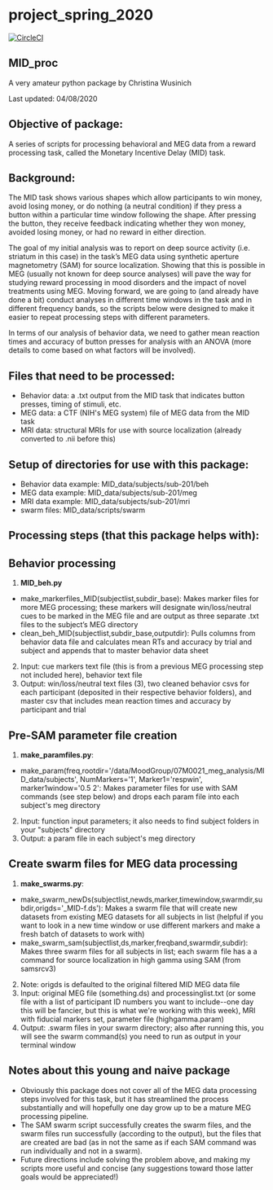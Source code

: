 # project_spring_2020

[![CircleCI](https://circleci.com/gh/biof309/project_spring_2020/tree/master.svg?style=shield)](https://circleci.com/gh/biof309/project_spring_2020/tree/master)

## MID_proc
A very amateur python package by Christina Wusinich

Last updated: 04/08/2020

## Objective of package:  
A series of scripts for processing behavioral and MEG data from a reward processing task, called the Monetary Incentive Delay (MID) task.

## Background:  
The MID task shows various shapes which allow participants to win money, avoid losing money, or do nothing (a neutral condition) if they press a button within a particular time window following the shape. After pressing the button, they receive feedback indicating whether they won money, avoided losing money, or had no reward in either direction.

The goal of my initial analysis was to report on deep source activity (i.e. striatum in this case) in the task’s MEG data using synthetic aperture magnetometry (SAM) for source localization. Showing that this is possible in MEG (usually not known for deep source analyses) will pave the way for studying reward processing in mood disorders and the impact of novel treatments using MEG. Moving forward, we are going to (and already have done a bit) conduct analyses in different time windows in the task and in different frequency bands, so the scripts below were designed to make it easier to repeat processing steps with different parameters.

In terms of our analysis of behavior data, we need to gather mean reaction times and accuracy of button presses for analysis with an ANOVA (more details to come based on what factors will be involved).

## Files that need to be processed:  
-	Behavior data: a .txt output from the MID task that indicates button presses, timing of stimuli, etc.
-	MEG data: a CTF (NIH's MEG system) file of MEG data from the MID task
-	MRI data: structural MRIs for use with source localization (already converted to .nii before this)

## Setup of directories for use with this package:
-	Behavior data example: MID_data/subjects/sub-201/beh
-	MEG data example: MID_data/subjects/sub-201/meg
-	MRI data example: MID_data/subjects/sub-201/mri
-	swarm files: MID_data/scripts/swarm


## Processing steps (that this package helps with):  

##	Behavior processing
1.	**MID_beh.py** 
- make_markerfiles_MID(subjectlist,subdir_base): Makes marker files for more MEG processing; these markers will designate win/loss/neutral cues to be marked in the MEG file and are output as three separate .txt files to the subject’s MEG directory
-	clean_beh_MID(subjectlist,subdir_base,outputdir): Pulls columns from behavior data file and calculates mean RTs and accuracy by trial and subject and appends that to master behavior data sheet
2.	Input: cue markers text file (this is from a previous MEG processing step not included here), behavior text file
3.	Output: win/loss/neutral text files (3), two cleaned behavior csvs for each participant (deposited in their respective behavior folders), and master csv that includes mean reaction times and accuracy by participant and trial

##	Pre-SAM parameter file creation
1.	**make_paramfiles.py**:
-	make_param(freq,rootdir='/data/MoodGroup/07M0021_meg_analysis/MID_data/subjects', NumMarkers='1', Marker1='respwin', marker1window='0.5 2': Makes parameter files for use with SAM commands (see step below) and drops each param file into each subject's meg directory
2.	Input: function input parameters; it also needs to find subject folders in your "subjects" directory
3.	Output: a param file in each subject's meg directory

##	Create swarm files for MEG data processing
1.	**make_swarms.py**:
-	make_swarm_newDs(subjectlist,newds,marker,timewindow,swarmdir,subdir,origds='_MID-f.ds'): Makes a swarm file that will create new datasets from existing MEG datasets for all subjects in list (helpful if you want to look in a new time window or use different markers and make a fresh batch of datasets to work with)
-	make_swarm_sam(subjectlist,ds,marker,freqband,swarmdir,subdir): Makes three swarm files for all subjects in list; each swarm file has a a command for source localization in high gamma using SAM (from samsrcv3)
2. Note: origds is defaulted to the original filtered MID MEG data file
3.	Input: original MEG file (something.ds) and processinglist.txt (or some file with a list of participant ID numbers you want to include--one day this will be fancier, but this is what we're working with this week), MRI with fiducial markers set, parameter file (highgamma.param)
4.	Output: .swarm files in your swarm directory; also after running this, you will see the swarm command(s) you need to run as output in your terminal window


## Notes about this young and naive package
-	Obviously this package does not cover all of the MEG data processing steps involved for this task, but it has streamlined the process substantially and will hopefully one day grow up to be a mature MEG processing pipeline.
-	The SAM swarm script successfully creates the swarm files, and the swarm files run successfully (according to the output), but the files that are created are bad (as in not the same as if each SAM command was run individually and not in a swarm). 
- Future directions include solving the problem above, and making my scripts more useful and concise (any suggestions toward those latter goals would be appreciated!)
